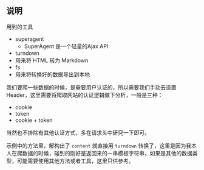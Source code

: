 ## 说明
用到的工具

- superagent
  - SuperAgent 是一个轻量的Ajax API
- turndown
 - 用来将 HTML 转为 Markdown
- fs
 - 用来将转换好的数据导出到本地

我们要爬一些数据的时候，是需要用户认证的，所以需要我们手动去设置 Header，这里需要将爬取网站的认证逻辑做下分析，一般是三种：
- cookie
- token
- cookie + token

当然也不排除有其他认证方式，多在请求头中研究一下即可。

示例中的方法里，解构出了 `content` 就直接用 `turndown` 转换了，这里是因为我本人在爬数据的时候，碰到的刚好是返回来的一串模板字符串，如果是其他的数据类型，可能需要使用其他方法或者工具，这里只供参考。
